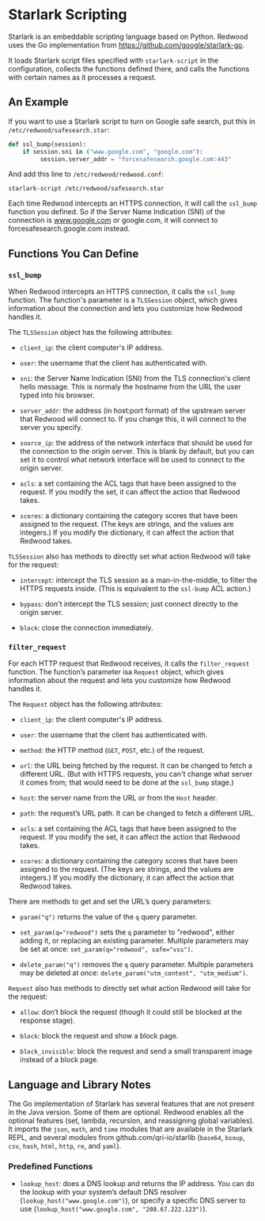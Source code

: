 # Starlark Scripting

Starlark is an embeddable scripting language based on Python.
Redwood uses the Go implementation from https://github.com/google/starlark-go.

It loads Starlark script files specified with `starlark-script` in the configuration,
collects the functions defined there, 
and calls the functions with certain names as it processes a request.

## An Example

If you want to use a Starlark script to turn on Google safe search,
put this in `/etc/redwood/safesearch.star`:

```python
def ssl_bump(session):
    if session.sni in ("www.google.com", "google.com"):
         session.server_addr = "forcesafesearch.google.com:443"
```

And add this line to `/etc/redwood/redwood.conf`:

    starlark-script /etc/redwood/safesearch.star

Each time Redwood intercepts an HTTPS connection, 
it will call the `ssl_bump` function you defined.
So if the Server Name Indication (SNI) of the connection is www.google.com or google.com,
it will connect to forcesafesearch.google.com instead.

## Functions You Can Define

### `ssl_bump`

When Redwood intercepts an HTTPS connection, it calls the `ssl_bump` function.
The function's parameter is a `TLSSession` object, 
which gives information about the connection and lets you customize how Redwood handles it.

The `TLSSession` object has the following attributes:

- `client_ip`: the client computer's IP address.

- `user`: the username that the client has authenticated with.

- `sni`: the Server Name Indication (SNI) from the TLS connection's client hello message.
  This is normaly the hostname from the URL the user typed into his browser.

- `server_addr`: the address (in host:port format) of the upstream server that Redwood will connect to.
  If you change this, it will connect to the server you specify.

- `source_ip`: the address of the network interface that should be used for the connection to the origin server.
  This is blank by default, but you can set it to control what network interface will 
  be used to connect to the origin server.

- `acls`: a set containing the ACL tags that have been assigned to the request. 
  If you modify the set, it can affect the action that Redwood takes.

- `scores`: a dictionary containing the category scores that have been assigned to the request.
  (The keys are strings, and the values are integers.)
  If you modify the dictionary, it can affect the action that Redwood takes.

`TLSSession` also has methods to directly set what action Redwood will take for the request:

- `intercept`: intercept the TLS session as a man-in-the-middle,
  to filter the HTTPS requests inside. (This is equivalent to the `ssl-bump` ACL action.)

- `bypass`: don't intercept the TLS session; just connect directly to the origin server.

- `block`: close the connection immediately.

### `filter_request`

For each HTTP request that Redwood receives, it calls the `filter_request` function.
The function’s parameter isa `Request` object,
which gives information about the request and lets you customize how Redwood handles it.

The `Request` object has the following attributes:

- `client_ip`: the client computer's IP address.

- `user`: the username that the client has authenticated with.

- `method`: the HTTP method (`GET`, `POST`, etc.) of the request.

- `url`: the URL being fetched by the request.
  It can be changed to fetch a different URL.
  (But with HTTPS requests, you can't change what server it comes from;
  that would need to be done at the `ssl_bump` stage.)

- `host`: the server name from the URL or from the `Host` header.

- `path`: the request’s URL path. It can be changed to fetch a different URL.

- `acls`: a set containing the ACL tags that have been assigned to the request. 
  If you modify the set, it can affect the action that Redwood takes.

- `scores`: a dictionary containing the category scores that have been assigned to the request.
  (The keys are strings, and the values are integers.)
  If you modify the dictionary, it can affect the action that Redwood takes.

There are methods to get and set the URL’s query parameters:

- `param("q")` returns the value of the `q` query parameter.

- `set_param(q="redwood")` sets the `q` parameter to "redwood",
  either adding it, or replacing an existing parameter.
  Multiple parameters may be set at once: `set_param(q="redwood", safe="vss")`.

- `delete_param("q")` removes the `q` query parameter. 
  Multiple parameters may be deleted at once: `delete_param("utm_content", "utm_medium")`.

`Request` also has methods to directly set what action Redwood will take for the request:

- `allow`: don’t block the request (though it could still be blocked at the response stage).

- `block`: block the request and show a block page.

- `block_invisible`: block the request and send a small transparent image instead of a block page.


## Language and Library Notes

The Go implementation of Starlark has several features that are not present in the Java version.
Some of them are optional.
Redwood enables all the optional features (set, lambda, recursion, and reassigning global variables).
It imports the `json`, `math`, and `time` modules that are available in the Starlark REPL,
and several modules from github.com/qri-io/starlib (`base64`, `bsoup`, `csv`, `hash`, `html`, `http`, `re`, and `yaml`).

### Predefined Functions

- `lookup_host`: does a DNS lookup and returns the IP address.
  You can do the lookup with your system’s default DNS resolver (`lookup_host("www.google.com")`),
  or specify a specific DNS server to use (`lookup_host("www.google.com", "208.67.222.123")`).
